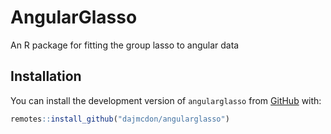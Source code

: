 # AngularGlasso

An R package for fitting the group lasso to angular data

## Installation

You can install the development version of `angularglasso` from [GitHub](https://github.com/dajmcdon/angularglasso) with:

```R
remotes::install_github("dajmcdon/angularglasso")
```

